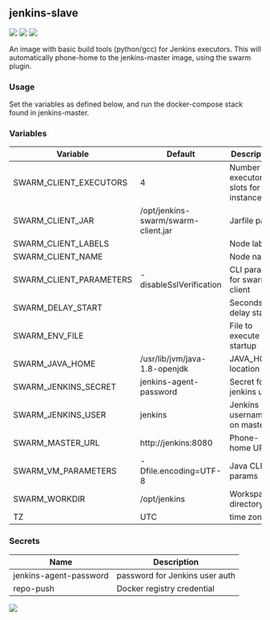## jenkins-slave
[![](https://images.microbadger.com/badges/version/instantlinux/jenkins-slave.svg)](https://microbadger.com/images/instantlinux/jenkins-slave "Version badge") [![](https://images.microbadger.com/badges/image/instantlinux/jenkins-slave.svg)](https://microbadger.com/images/instantlinux/jenkins-slave "Image badge") [![](https://images.microbadger.com/badges/commit/instantlinux/jenkins-slave.svg)](https://microbadger.com/images/instantlinux/jenkins-slave "Commit badge")

An image with basic build tools (python/gcc) for Jenkins
executors. This will automatically phone-home to the jenkins-master
image, using the swarm plugin.

### Usage
Set the variables as defined below, and run the docker-compose stack
found in jenkins-master.

### Variables

Variable | Default | Description
-------- | ------- | -----------
SWARM_CLIENT_EXECUTORS | 4 | Number of executor slots for this instance
SWARM_CLIENT_JAR | /opt/jenkins-swarm/swarm-client.jar | Jarfile path
SWARM_CLIENT_LABELS |  | Node labels
SWARM_CLIENT_NAME |  | Node name
SWARM_CLIENT_PARAMETERS | -disableSslVerification | CLI params for swarm client
SWARM_DELAY_START |  | Seconds to delay start
SWARM_ENV_FILE |  | File to execute at startup
SWARM_JAVA_HOME | /usr/lib/jvm/java-1.8-openjdk | JAVA_HOME location
SWARM_JENKINS_SECRET | jenkins-agent-password | Secret for jenkins user
SWARM_JENKINS_USER | jenkins | Jenkins username on master
SWARM_MASTER_URL | http://jenkins:8080 | Phone-home URL
SWARM_VM_PARAMETERS | -Dfile.encoding=UTF-8 | Java CLI params
SWARM_WORKDIR | /opt/jenkins | Workspace directory
TZ | UTC | time zone

### Secrets
Name | Description
---- | -----------
jenkins-agent-password | password for Jenkins user auth
repo-push | Docker registry credential

[![](https://images.microbadger.com/badges/license/instantlinux/jenkins-slave.svg)](https://microbadger.com/images/instantlinux/jenkins-slave "License badge")
